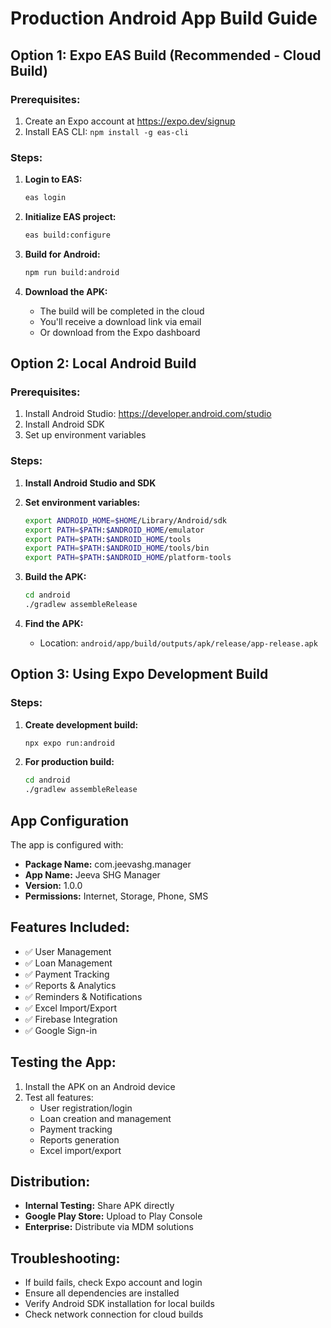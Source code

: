# Production Android App Build Guide

## Option 1: Expo EAS Build (Recommended - Cloud Build)

### Prerequisites:
1. Create an Expo account at https://expo.dev/signup
2. Install EAS CLI: `npm install -g eas-cli`

### Steps:
1. **Login to EAS:**
   ```bash
   eas login
   ```

2. **Initialize EAS project:**
   ```bash
   eas build:configure
   ```

3. **Build for Android:**
   ```bash
   npm run build:android
   ```

4. **Download the APK:**
   - The build will be completed in the cloud
   - You'll receive a download link via email
   - Or download from the Expo dashboard

## Option 2: Local Android Build

### Prerequisites:
1. Install Android Studio: https://developer.android.com/studio
2. Install Android SDK
3. Set up environment variables

### Steps:
1. **Install Android Studio and SDK**
2. **Set environment variables:**
   ```bash
   export ANDROID_HOME=$HOME/Library/Android/sdk
   export PATH=$PATH:$ANDROID_HOME/emulator
   export PATH=$PATH:$ANDROID_HOME/tools
   export PATH=$PATH:$ANDROID_HOME/tools/bin
   export PATH=$PATH:$ANDROID_HOME/platform-tools
   ```

3. **Build the APK:**
   ```bash
   cd android
   ./gradlew assembleRelease
   ```

4. **Find the APK:**
   - Location: `android/app/build/outputs/apk/release/app-release.apk`

## Option 3: Using Expo Development Build

### Steps:
1. **Create development build:**
   ```bash
   npx expo run:android
   ```

2. **For production build:**
   ```bash
   cd android
   ./gradlew assembleRelease
   ```

## App Configuration

The app is configured with:
- **Package Name:** com.jeevashg.manager
- **App Name:** Jeeva SHG Manager
- **Version:** 1.0.0
- **Permissions:** Internet, Storage, Phone, SMS

## Features Included:
- ✅ User Management
- ✅ Loan Management
- ✅ Payment Tracking
- ✅ Reports & Analytics
- ✅ Reminders & Notifications
- ✅ Excel Import/Export
- ✅ Firebase Integration
- ✅ Google Sign-in

## Testing the App:
1. Install the APK on an Android device
2. Test all features:
   - User registration/login
   - Loan creation and management
   - Payment tracking
   - Reports generation
   - Excel import/export

## Distribution:
- **Internal Testing:** Share APK directly
- **Google Play Store:** Upload to Play Console
- **Enterprise:** Distribute via MDM solutions

## Troubleshooting:
- If build fails, check Expo account and login
- Ensure all dependencies are installed
- Verify Android SDK installation for local builds
- Check network connection for cloud builds 